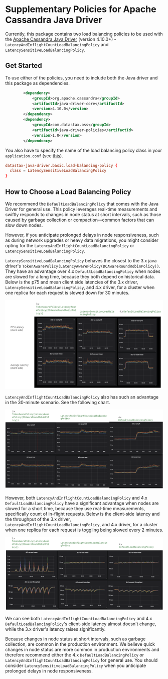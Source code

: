 # Supplementary Policies for Apache Cassandra Java Driver
Currently, this package contains two load balancing policies to be used with the [Apache Cassandra Java Driver](https://github.com/apache/cassandra-java-driver) (version 4.10.0+) - `LatencyAndInflightCountLoadBalancingPolicy` and `LatencySensitiveLoadBalancingPolicy`.

## Get Started
To use either of the policies, you need to include both the Java driver and this package as dependencies.
```xml
        <dependency>
            <groupId>org.apache.cassandra</groupId>
            <artifactId>java-driver-core</artifactId>
            <version>4.10.0</version>
        </dependency>
        <dependency>
            <groupId>com.datastax.oss</groupId>
            <artifactId>java-driver-policies</artifactId>
            <version>1.0</version>
        </dependency>
```

You also have to specify the name of the load balancing policy class in your `application.conf` (see [this](https://docs.datastax.com/en/developer/java-driver/4.17/manual/core/load_balancing/index.html#load-balancing)).
```conf
datastax-java-driver.basic.load-balancing-policy {
  class = LatencySensitiveLoadBalancingPolicy
}
```

## How to Choose a Load Balancing Policy
We recommend the `DefaultLoadBalancingPolicy` that comes with the Java Driver for general use. 
This policy leverages real-time measurements and swiftly responds to changes in node status at short intervals, such as those caused by garbage collection or compaction—common factors that can slow down nodes. 

However, if you anticipate prolonged delays in node responsiveness, such as during network upgrades or heavy data migrations, you might consider opting for the `LatencyAndInflightCountLoadBalancingPolicy` or `LatencySensitiveLoadBalancingPolicy`.

`LatencySensitiveLoadBalancingPolicy` behaves the closest to the 3.x java driver's `TokenAwarePolicy(LatencyAwarePolicy(DCAwareRoundRobinPolicy))`. 
They have an advantage over 4.x `DefaultLoadBalancingPolicy` when nodes are slowed for a long time, because they both depend on historical data. 
Below is the p75 and mean client side latencies of the 3.x driver, `LatencySensitiveLoadBalancingPolicy`, and 4.x driver, for a cluster when one replica for each request is slowed down for 30 minutes.

![LatencySensitiveLoadBalancingPolicy-latencies-30mins](./pics/LS-latencies-30mins.png)

`LatencyAndInflightCountLoadBalancingPolicy` also has such an advantage in the 30-minute scenario. See the following chart.

![LatencyAndInflightCountLoadBalancingPolicy-latencies-30mins](./pics/LNIFC-latencies-30mins.png)

However, both `LatencyAndInflightCountLoadBalancingPolicy` and 4.x `DefaultLoadBalancingPolicy` have a significant advantage when nodes are slowed for a short time, because they use real-time measurements, specifically count of in-flight requests.
Below is the client-side latency and the throughput of the 3.x driver, `LatencyAndInflightCountLoadBalancingPolicy`, and 4.x driver, for a cluster when one replica for each request is toggling being slowed every 2 minutes.

![LatencyAndInflightCountLoadBalancingPolicy-toggling](./pics/LNIFC-toggling.png)

We can see both `LatencyAndInflightCountLoadBalancingPolicy` and 4.x `DefaultLoadBalancingPolicy`'s client-side latency almost doesn't change, while the 3.x driver's latency raises significantly.

Because changes in node status at short intervals, such as garbage collection, are common in the production environment.
We believe quick changes in node status are more common in production environments and therefore recommend either the 4.x `DefaultLoadBalancingPolicy` or `LatencyAndInflightCountLoadBalancingPolicy` for general use.  You should consider `LatencySensitiveLoadBalancingPolicy` when you anticipate prolonged delays in node responsiveness.
